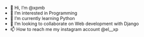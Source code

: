 - 👋 Hi, I’m @xpmb
- 👀 I’m interested in Programming
- 🌱 I’m currently learning Python
- 💞️ I’m looking to collaborate on Web development with Django
- 📫 How to reach me my instagram account @el__xp
<!---
xpmb/xpmb is a ✨ special ✨ repository because its `README.md` (this file) appears on your GitHub profile.
You can click the Preview link to take a look at your changes.
--->

